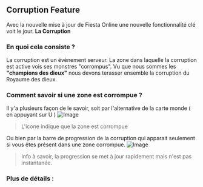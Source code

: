 ## Corruption Feature

Avec la nouvelle mise à jour de Fiesta Online une nouvelle fonctionnalité clé voit le jour.
**La Corruption**

### En quoi cela consiste ?

La corruption est un évènement serveur. La zone dans laquelle la corruption est active vois ses monstres "corrompus".
Vu que nous sommes les **"champions des dieux"** nous devons terasser ensemble la corruption du Royaume des dieux.

### Comment savoir si une zone est corrompue ?

Il y'a plusieurs façon de le savoir, soit par l'alternative de la carte monde ( en appuyant sur U )
![Image](https://i.imgur.com/4zz2714.png)
> L'icone indique que la zone est corrompue 

Ou bien par la barre de progression de la corruption qui apparait seulement si vous êtes présent dans une zone corrompue.
![Image](https://i.imgur.com/1JHGT7Z.png)
> Info à savoir, la progression se met à jour rapidement mais n'est pas instantanée.


### Plus de détails :

